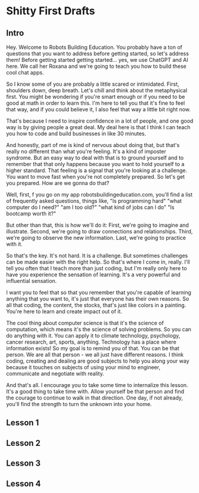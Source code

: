 # Shitty First Drafts



## Intro

Hey. Welcome to Robots Building Education.
You probably have a ton of questions that you want to address before getting started, so let's address them!
Before getting started getting started... yes, we use ChatGPT and AI here. 
We call her Roxana and we're going to teach you how to build these cool chat apps.

So I know some of you are probably a little scared or intimidated. First, shoulders down, deep breath. Let's chill and think about the metaphysical first. 
You might be wondering if you're smart enough or if you need to be good at math in order to learn this.
I'm here to tell you that it's fine to feel that way, and if you could believe it, I also feel that way a little bit right now.

That's because I need to inspire confidence in a lot of people, and one good way is by giving people a great deal.
My deal here is that I think I can teach you how to code and build businesses in like 30 minutes.


And honestly, part of me is kind of nervous about doing that, but that's really no different than what you're feeling.
It's a kind of imposter syndrome. But an easy way to deal with that is to ground yourself and to remember that that 
only happens because you want to hold yourself to a higher standard. That feeling is a signal that you're looking at a challenge.
You want to move fast when you're not completely prepared. So let's get you prepared. How are we gonna do that?


Well, first, f you go on my app robotsbuildingeducation.com, you'll find a list of frequently asked questions, things like,
"Is programming hard"
"what computer do I need?"
"am I too old?"
"what kind of jobs can I do"
"Is bootcamp worth it?"

But other than that, this is how we'll do it:
First, we're going to imagine and illustrate.
Second, we're going to draw connections and relationships.
Third, we're going to observe the new information.
Last, we're going to practice with it.

So that's the key. It's not hard. It is a challenge. But sometimes challenges can be made easier with the right help.
So that's where I come in, really. I'll tell you often that I teach more than just coding, but I'm really only 
here to have you experience the sensation of learning. It's a very powerful and influential sensation.

I want you to feel that so that you remember that you're capable of learning anything that you want to, 
it's just that everyone has their own reasons. So all that coding, the content, the stocks, that's just like colors in a painting.
You're here to learn and create impact out of it. 

The cool thing about computer science is that it's the science of computation, which means it's the science of solving problems. 
So you can do anything with it. You can apply it to climate technology, psychology, cancer research, art, sports, anything. 
Technology has a place where information exists! So my goal is to remind you of that. You can be that person. 
We are all that person - we all just have different reasons. I think coding, creating and dealing are good subjects to help you 
along your way because it touches on subjects of using your mind to engineer, communicate and negotiate with reality.


And that's all. I encourage you to take some time to internalize this lesson. It's a good thing to take time with. 
Allow yourself be that person and find the courage to continue to walk in that direction. One day, if not already, 
you'll find the strength to turn the unknown into your home.

## Lesson 1

## Lesson 2

## Lesson 3

## Lesson 4
